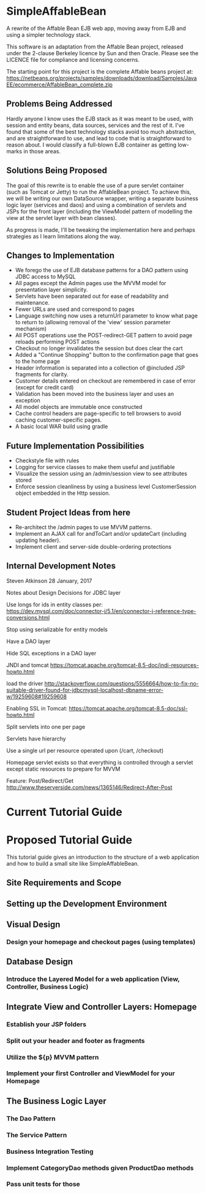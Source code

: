 # SimpleAffableBean
A rewrite of the Affable Bean EJB web app, moving away from EJB and using a simpler technology stack.

This software is an adaptation from the Affable Bean project, released under the 2-clause Berkeley licence by Sun and then Oracle.
Please see the LICENCE file for compliance and licensing concerns.

The starting point for this project is the complete Affable beans project at: https://netbeans.org/projects/samples/downloads/download/Samples/JavaEE/ecommerce/AffableBean_complete.zip

## Problems Being Addressed

Hardly anyone I know uses the EJB stack as it was meant to be used, with session and entity beans, data sources, services and the rest of it.  I've found that some of the best technology stacks avoid too much abstraction, and are straightforward to use, and lead to code that is straightforward to reason about.  I would classify a full-blown EJB container as getting low-marks in those areas.

## Solutions Being Proposed

The goal of this rewrite is to enable the use of a pure servlet container (such as Tomcat or Jetty) to run the AffableBean project.
To achieve this, we will be writing our own DataSource wrapper, writing a separate business logic layer (services and daos) and using a combination of servlets and JSPs for the front layer (including the ViewModel pattern of modelling the view at the servlet layer with bean classes). 

As progress is made, I'll be tweaking the implementation here and perhaps strategies as I learn limitations along the way.

## Changes to Implementation
- We forego the use of EJB database patterns for a DAO pattern using JDBC access to MySQL
- All pages except the Admin pages use the MVVM model for presentation layer simplicity.
- Servlets have been separated out for ease of readability and maintenance. 
- Fewer URLs are used and correspond to pages
- Language switching now uses a returnUrl parameter to know what page to return to (allowing removal of the 'view' session parameter mechanism)
- All POST operations use the POST-redirect-GET pattern to avoid page reloads performing POST actions
- Checkout no longer invalidates the session but does clear the cart
- Added a "Continue Shopping" button to the confirmation page that goes to the home page
- Header information is separated into a collection of @included JSP fragments for clarity.
- Customer details entered on checkout are remembered in case of error (except for credit card)
- Validation has been moved into the business layer and uses an exception
- All model objects are immutable once constructed
- Cache control headers are page-specific to tell browsers to avoid caching customer-specific pages.
- A basic local WAR build using gradle

## Future Implementation Possibilities
- Checkstyle file with rules
- Logging for service classes to make them useful and justifiable
- Visualize the session using an /admin/session view to see attributes stored
- Enforce session cleanliness by using a business level CustomerSession object embedded in the Http session.

## Student Project Ideas from here
- Re-architect the /admin pages to use MVVM patterns.
- Implement an AJAX call for andToCart and/or updateCart (including updating header).
- Implement client and server-side double-ordering protections


## Internal Development Notes
Steven Atkinson
28 January, 2017

Notes about Design Decisions for JDBC layer

Use longs for ids in entity classes per:
https://dev.mysql.com/doc/connector-j/5.1/en/connector-j-reference-type-conversions.html

Stop using serializable for entity models

Have a DAO layer

Hide SQL exceptions in a DAO layer

JNDI and tomcat
https://tomcat.apache.org/tomcat-8.5-doc/jndi-resources-howto.html

load the driver
http://stackoverflow.com/questions/5556664/how-to-fix-no-suitable-driver-found-for-jdbcmysql-localhost-dbname-error-w/19259608#19259608

Enabling SSL in Tomcat: https://tomcat.apache.org/tomcat-8.5-doc/ssl-howto.html

Split servlets into one per page

Servlets have hierarchy

Use a single url per resource operated upon (/cart, /checkout)

Homepage servlet exists so that everything is controlled through a servlet except static resources to prepare for MVVM

Feature: Post/Redirect/Get http://www.theserverside.com/news/1365146/Redirect-After-Post


# Current Tutorial Guide


# Proposed Tutorial Guide

This tutorial guide gives an introduction to the structure of a web application 
and how to build a small site like SimpleAffableBean.

## Site Requirements and Scope
## Setting up the Development Environment
## Visual Design
### Design your homepage and checkout pages (using templates)
## Database Design
### Introduce the Layered Model for a web application (View, Controller, Business Logic)
## Integrate View and Controller Layers: Homepage
### Establish your JSP folders
### Split out your header and footer as fragments
### Utilize the ${p} MVVM pattern
### Implement your first Controller and ViewModel for your Homepage
## The Business Logic Layer
### The Dao Pattern
### The Service Pattern
### Business Integration Testing
### Implement CategoryDao methods given ProductDao methods
### Pass unit tests for those

